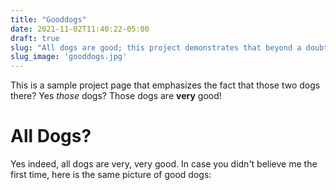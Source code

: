 ```yaml
---
title: "Gooddogs"
date: 2021-11-02T11:40:22-05:00
draft: true
slug: "All dogs are good; this project demonstrates that beyond a doubt"
slug_image: 'gooddogs.jpg'
---
```

This is a sample project page that emphasizes the fact that those two dogs there? Yes *those* dogs? Those dogs are **very** good!

# All Dogs?

Yes indeed, all dogs are very, very good. In case you didn't believe me the first time, here is the same picture of good dogs:
